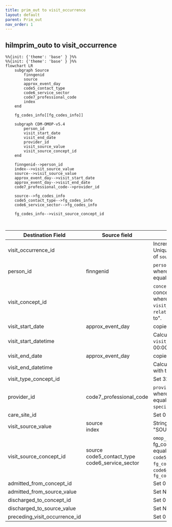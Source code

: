 ```yaml
---
title: prim_out to visit_occurrence
layout: default
parent: Prim_out
nav_order: 1
---
```


## hilmprim_outo to visit_occurrence

```mermaid
%%{init: {'theme': 'base' } }%%
%%{init: {'theme': 'base' } }%%
flowchart LR
    subgraph Source
        finngenid
        source
        approx_event_day
        code5_contact_type
        code6_service_sector
        code7_professional_code
        index
    end

    fg_codes_info[[fg_codes_info]]

    subgraph CDM-OMOP-v5.4
        person_id
        visit_start_date
        visit_end_date
        provider_id
        visit_source_value
        visit_source_concept_id
    end

    finngenid-->person_id
    index-->visit_source_value
    source-->visit_source_value
    approx_event_day-->visit_start_date
    approx_event_day-->visit_end_date
    code7_professional_code-->provider_id
    
    source-->fg_codes_info
    code5_contact_type-->fg_codes_info
    code6_service_sector-->fg_codes_info

    fg_codes_info-->visit_source_concept_id
    
    
```

| Destination Field | Source field | Logic | Comment field |
| --- | --- | --- | --- |
| visit_occurrence_id |  | Incremental integer.<br> Unique value per combination of `source`+`index` | Generated |
| person_id | finngenid | `person_id` from person table where `person_source_value` equals `finngenid` | Calculated |
| visit_concept_id |  | `concept_id_2` from concept_relationship table where `concept_id_1` equals `visit_source_concept_id` and `relationship_id` equals "Maps to". | Calculated <br> NOTE: 0 when `visit_source_concept_id` is NULL |
| visit_start_date | approx_event_day | copied from `approx_event_day` | Calculated |
| visit_start_datetime |  | Calculated from  `visit_start_date` with time 00:00:0000 | Calculated |
| visit_end_date | approx_event_day | copied from `approx_event_day` | Calculated |
| visit_end_datetime |  | Calculated from  `visit_end_date` with time 00:00:0000 | Calculated|
| visit_type_concept_id |  | Set 32879  - 'Registry' for all | Calculated |
| provider_id | code7_professional_code | `provider_id` from provider table where `code7_professional_code` equals `speciality_source_value`. | Calculated <br>NOTE: There is only one `provider_id` per `code6_speciality` |
| care_site_id |  | Set 0 for all | Info not available |
| visit_source_value | source<br>index | String build as  "SOURCE=`source`;INDEX=`index`" | Calculated |
| visit_source_concept_id | source<br>code5_contact_type<br>code6_service_sector | `omop_concept_id` from fg_codes_info where `source` equals "PRIM_OUT" and `code5_contact_type` equals `fg_code5` and `code6_service_sector` equals `fg_code6` | Calculated using the fg_codes_info table.<br>NOTE: When no standard map is available then `source` equals "PRIM_OUT" |
| admitted_from_concept_id |  | Set 0 for all | Info not available |
| admitted_from_source_value |  | Set NULL for all | Info not available |
| discharged_to_concept_id |  | Set 0 for all | Info not available|
| discharged_to_source_value |  | Set NULL for all | Info not available |
| preceding_visit_occurrence_id |  | Set 0 for all | Info not available |
